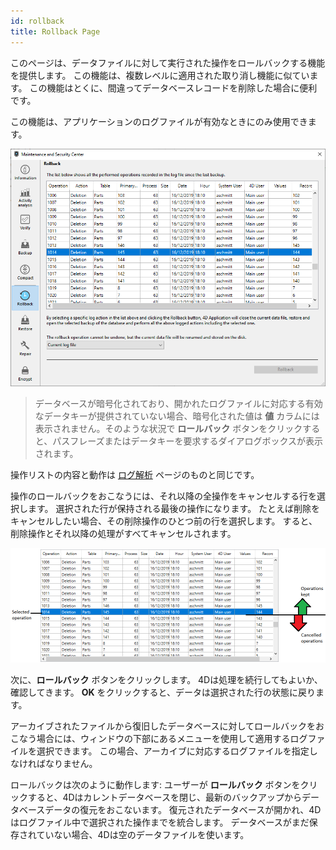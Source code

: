 ```yaml
---
id: rollback
title: Rollback Page
---
```


このページは、データファイルに対して実行された操作をロールバックする機能を提供します。 この機能は、複数レベルに適用された取り消し機能に似ています。 この機能はとくに、間違ってデータベースレコードを削除した場合に便利です。

この機能は、アプリケーションのログファイルが有効なときにのみ使用できます。

![](../assets/en/MSC/MSC_rollback1.png)

> データベースが暗号化されており、開かれたログファイルに対応する有効なデータキーが提供されていない場合、暗号化された値は **値** カラムには表示されません。そのような状況で **ロールバック** ボタンをクリックすると、パスフレーズまたはデータキーを要求するダイアログボックスが表示されます。

操作リストの内容と動作は [ログ解析](analysis.md) ページのものと同じです。

操作のロールバックをおこなうには、それ以降の全操作をキャンセルする行を選択します。 選択された行が保持される最後の操作になります。 たとえば削除をキャンセルしたい場合、その削除操作のひとつ前の行を選択します。 すると、削除操作とそれ以降の処理がすべてキャンセルされます。

![](../assets/en/MSC/MSC_rollback2.png)

次に、**ロールバック** ボタンをクリックします。 4Dは処理を続行してもよいか、確認してきます。 **OK** をクリックすると、データは選択された行の状態に戻ります。

アーカイブされたファイルから復旧したデータベースに対してロールバックをおこなう場合には、ウィンドウの下部にあるメニューを使用して適用するログファイルを選択できます。 この場合、アーカイブに対応するログファイルを指定しなければなりません。

ロールバックは次のように動作します: ユーザーが **ロールバック** ボタンをクリックすると、4Dはカレントデータベースを閉じ、最新のバックアップからデータベースデータの復元をおこないます。 復元されたデータベースが開かれ、4Dはログファイル中で選択された操作までを統合します。 データベースがまだ保存されていない場合、4Dは空のデータファイルを使います。
